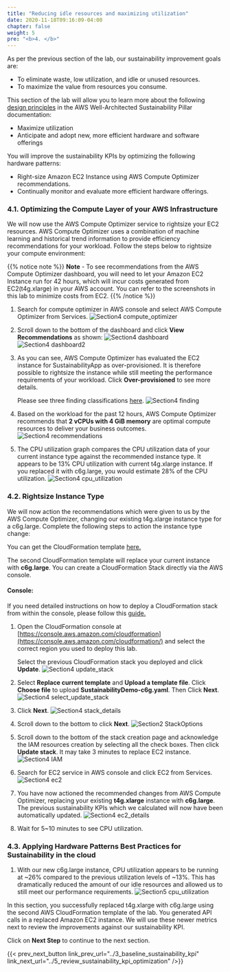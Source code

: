 ```yaml
---
title: "Reducing idle resources and maximizing utilization"
date: 2020-11-18T09:16:09-04:00
chapter: false
weight: 5
pre: "<b>4. </b>"
---
```


As per the previous section of the lab, our sustainability improvement goals are:
- To eliminate waste, low utilization, and idle or unused resources.
- To maximize the value from resources you consume.


This section of the lab will allow you to learn more about the following [design principles](https://docs.aws.amazon.com/wellarchitected/latest/sustainability-pillar/design-principles-for-sustainability-in-the-cloud.html) in the AWS Well-Architected Sustainability Pillar documentation:
* Maximize utilization
* Anticipate and adopt new, more efficient hardware and software offerings

You will improve the sustainability KPIs by optimizing the following hardware patterns:
* Right-size Amazon EC2 Instance using AWS Compute Optimizer recommendations.
* Continually monitor and evaluate more efficient hardware offerings.



### 4.1. Optimizing the Compute Layer of your AWS Infrastructure

We will now use the AWS Compute Optimizer service to rightsize your EC2 resources. AWS Compute Optimizer uses a combination of machine learning and historical trend information to provide efficiency recommendations for your workload. Follow the steps below to rightsize your compute environment:

{{% notice note %}}
**Note** - To see recommendations from the AWS Compute Optimizer dashboard, you will need to let your Amazon EC2 Instance run for 42 hours, which will incur costs generated from EC2(t4g.xlarge) in your AWS account. You can refer to the screenshots in this lab to minimize costs from EC2.
{{% /notice %}}

1. Search for compute optimizer in AWS console and select AWS Compute Optimizer from Services.
![Section4 compute_optimizer](/Sustainability/200_optimize_hardware_patterns_observe_sustainability_KPIs/Images/section4/compute_optimizer.png)

2. Scroll down to the bottom of the dashboard and click **View Recommendations** as shown:
![Section4 dashboard](/Sustainability/200_optimize_hardware_patterns_observe_sustainability_KPIs/Images/section4/dashboard.png)
![Section4 dashboard2](/Sustainability/200_optimize_hardware_patterns_observe_sustainability_KPIs/Images/section4/dashboard2.png)

3. As you can see, AWS Compute Optimizer has evaluated the EC2 instance for SustainabilityApp as over-provisioned. It is therefore possible to rightsize the instance while still meeting the performance requirements of your workload. Click **Over-provisioned** to see more details.

    Please see three finding classifications [here](https://docs.aws.amazon.com/compute-optimizer/latest/ug/view-ec2-recommendations.html#ec2-recommendations-findings).
![Section4 finding](/Sustainability/200_optimize_hardware_patterns_observe_sustainability_KPIs/Images/section4/finding.png)

4. Based on the workload for the past 12 hours, AWS Compute Optimizer recommends that **2 vCPUs with 4 GiB memory** are optimal compute resources to deliver your business outcomes.
![Section4 recommendations](/Sustainability/200_optimize_hardware_patterns_observe_sustainability_KPIs/Images/section4/recommendations.png)

5. The CPU utilization graph compares the CPU utilization data of your current instance type against the recommended instance type. It appears to be 13% CPU utilization with current t4g.xlarge instance. If you replaced it with c6g.large, you would estimate 28% of the CPU utilization.
![Section4 cpu_utilization](/Sustainability/200_optimize_hardware_patterns_observe_sustainability_KPIs/Images/section4/cpu_utilization.png)

### 4.2. Rightsize Instance Type

We will now action the recommendations which were given to us by the AWS Compute Optimizer, changing our existing t4g.xlarge instance type for a c6g.large. Complete the following steps to action the instance type change:

You can get the CloudFormation template [here.](/Sustainability/200_optimize_hardware_patterns_observe_sustainability_KPIs/Code/SustainabilityDemo-c6g.yaml "Section4 CFTemplate")

The second CloudFormation template will replace your current instance with **c6g.large**. You can create a CloudFormation Stack directly via the AWS console.

#### Console:

If you need detailed instructions on how to deploy a CloudFormation stack from within the console, please follow this [guide.](https://docs.aws.amazon.com/AWSCloudFormation/latest/UserGuide/cfn-console-create-stack.html)

1. Open the CloudFormation console at [https://console.aws.amazon.com/cloudformation](https://console.aws.amazon.com/cloudformation/) and select the correct region you used to deploy this lab.

    Select the previous CloudFormation stack you deployed and click **Update**.
![Section4 update_stack](/Sustainability/200_optimize_hardware_patterns_observe_sustainability_KPIs/Images/section4/update_stack.png)

2. Select **Replace current template** and **Upload a template file**. Click **Choose file** to upload **SustainabilityDemo-c6g.yaml**. Then Click **Next**.
![Section4 select_update_stack](/Sustainability/200_optimize_hardware_patterns_observe_sustainability_KPIs/Images/section4/select_update_stack.png)

3. Click **Next**.
![Section4 stack_details](/Sustainability/200_optimize_hardware_patterns_observe_sustainability_KPIs/Images/section4/stack_details.png)

4. Scroll down to the bottom to click **Next**.
![Section2 StackOptions](/Sustainability/200_optimize_hardware_patterns_observe_sustainability_KPIs/Images/section2/stackOptions.png)

5. Scroll down to the bottom of the stack creation page and acknowledge the IAM resources creation by selecting all the check boxes. Then click **Update stack**. It may take 3 minutes to replace EC2 instance.
![Section4 IAM](/Sustainability/200_optimize_hardware_patterns_observe_sustainability_KPIs/Images/section4/IAM.png)

6. Search for EC2 service in AWS console and click EC2 from Services.
![Section4 ec2](/Sustainability/200_optimize_hardware_patterns_observe_sustainability_KPIs/Images/section4/ec2.png)

7. You have now actioned the recommended changes from AWS Compute Optimizer, replacing your existing **t4g.xlarge** instance with **c6g.large**. The previous sustainability KPIs which we calculated will now have been automatically updated.
![Section4 ec2_details](/Sustainability/200_optimize_hardware_patterns_observe_sustainability_KPIs/Images/section4/ec2_details.png)

8. Wait for 5~10 minutes to see CPU utilization.

### 4.3. Applying Hardware Patterns Best Practices for Sustainability in the cloud

1. With our new c6g.large instance, CPU utilization appears to be running at ~26% compared to the previous utilization levels of ~13%. This has dramatically reduced the amount of our idle resources and allowed us to still meet our performance requirements.
![Section5 cpu_utilization](/Sustainability/200_optimize_hardware_patterns_observe_sustainability_KPIs/Images/section5/cpu_utilization.png)


In this section, you successfully replaced t4g.xlarge with c6g.large using the second AWS CloudFormation template of the lab. You generated API calls in a replaced Amazon EC2 instance. We will use these newer metrics next to review the improvements against our sustainability KPI.

Click on **Next Step** to continue to the next section.

{{< prev_next_button link_prev_url="../3_baseline_sustainability_kpi" link_next_url="../5_review_sustainability_kpi_optimization" />}}
